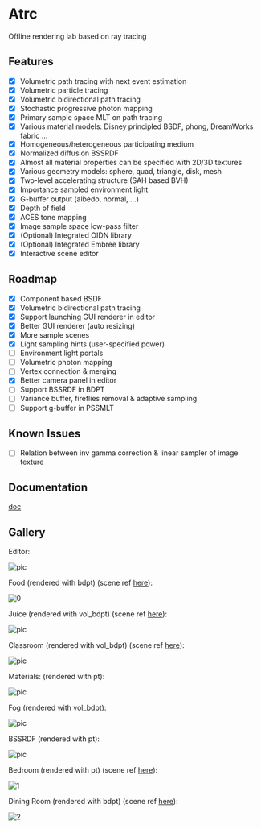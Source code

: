 # Atrc

Offline rendering lab based on ray tracing

## Features

- [x] Volumetric path tracing with next event estimation
- [x] Volumetric particle tracing
- [x] Volumetric bidirectional path tracing
- [x] Stochastic progressive photon mapping
- [x] Primary sample space MLT on path tracing
- [x] Various material models: Disney principled BSDF, phong, DreamWorks fabric ...
- [x] Homogeneous/heterogeneous participating medium
- [x] Normalized diffusion BSSRDF
- [x] Almost all material properties can be specified with 2D/3D textures
- [x] Various geometry models: sphere, quad, triangle, disk, mesh
- [x] Two-level accelerating structure (SAH based BVH)
- [x] Importance sampled environment light
- [x] G-buffer output (albedo, normal, ...)
- [x] Depth of field
- [x] ACES tone mapping
- [x] Image sample space low-pass filter
- [x] (Optional) Integrated OIDN library
- [x] (Optional) Integrated Embree library
- [x] Interactive scene editor

## Roadmap

- [x] Component based BSDF
- [x] Volumetric bidirectional path tracing
- [x] Support launching GUI renderer in editor
- [x] Better GUI renderer (auto resizing)
- [x] More sample scenes
- [x] Light sampling hints (user-specified power)
- [ ] Environment light portals
- [ ] Volumetric photon mapping
- [ ] Vertex connection & merging
- [x] Better camera panel in editor
- [ ] Support BSSRDF in BDPT
- [ ] Variance buffer, fireflies removal & adaptive sampling
- [ ] Support g-buffer in PSSMLT

## Known Issues

- [ ] Relation between inv gamma correction & linear sampler of image texture

## Documentation

[doc](https://airguanz.github.io/atrc_doc/doc.html)

## Gallery

Editor:

![pic](./doc/gallery/editor.png)

Food (rendered with bdpt) (scene ref [here](https://luxcorerender.org/download/)):

![0](./doc/gallery/food.png)

Juice (rendered with vol_bdpt) (scene ref [here](https://luxcorerender.org/download/)):

![pic](./doc/gallery/juice.png)

Classroom (rendered with vol_bdpt) (scene ref [here](https://www.blender.org/download/demo-files/)):

![pic](./doc/gallery/classroom.png)

Materials: (rendered with pt):

![pic](./doc/gallery/materials.png)

Fog (rendered with vol_bdpt):

![pic](./doc/gallery/fog.png)

BSSRDF (rendered with pt):

![pic](./doc/gallery/dragon.png)

Bedroom (rendered with pt) (scene ref [here](https://benedikt-bitterli.me/resources/)):

![1](./doc/gallery/bedroom.png)

Dining Room (rendered with bdpt) (scene ref [here](https://www.blendswap.com/blends/view/86457)):

![2](./doc/gallery/dining.png)


